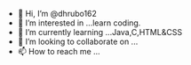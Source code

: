 - 👋 Hi, I’m @dhrubo162
- 👀 I’m interested in ...learn coding.
- 🌱 I’m currently learning ...Java,C,HTML&CSS
- 💞️ I’m looking to collaborate on ...
- 📫 How to reach me ...

<!---
dhrubo162/dhrubo162 is a ✨ special ✨ repository because its `README.md` (this file) appears on your GitHub profile.
You can click the Preview link to take a look at your changes.
--->
